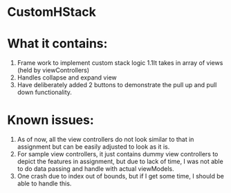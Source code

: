 # CustomHStack

# What it contains:
1. Frame work to implement custom stack logic
  1.1It takes in array of views (held by viewControllers)
2. Handles collapse and expand view
3. Have deliberately added 2 buttons to demonstrate the pull up and pull down functionality.

# Known issues:
1. As of now, all the view controllers do not look similar to that in assignment but can be easily adjusted to look as it is.
2. For sample view controllers, it just contains dummy view controllers to depict the features in assignment, but due to lack of time, I was not able to do data passing and handle with actual viewModels.
3. One crash due to index out of bounds, but if I get some time, I should be able to handle this.
